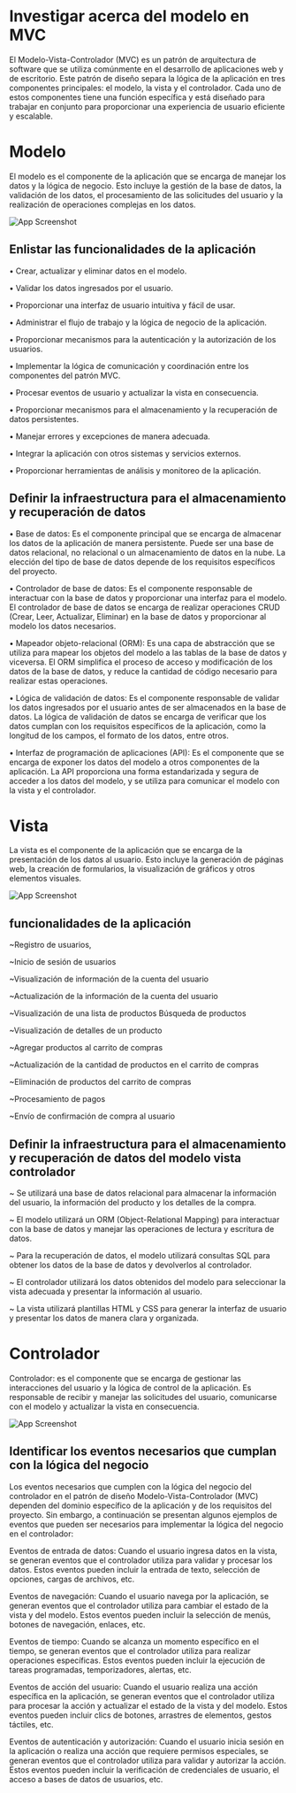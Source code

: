 
# Investigar acerca del modelo en MVC

El Modelo-Vista-Controlador (MVC) es un patrón de arquitectura de software que se utiliza comúnmente en el desarrollo de aplicaciones web y de escritorio. Este patrón de diseño separa la lógica de la aplicación en tres componentes principales: el modelo, la vista y el controlador. Cada uno de estos componentes tiene una función específica y está diseñado para trabajar en conjunto para proporcionar una experiencia de usuario eficiente y escalable.


# Modelo

El modelo es el componente de la aplicación que se encarga de manejar los datos y la lógica de negocio. Esto incluye la gestión de la base de datos, la validación de los datos, el procesamiento de las solicitudes del usuario y la realización de operaciones complejas en los datos.


![App Screenshot](https://media.licdn.com/dms/image/D4D12AQG5qbd4nSXQOg/article-cover_image-shrink_720_1280/0/1660140125781?e=2147483647&v=beta&t=TUrLEdXyswL1apSaZ49u-Mo3cO1wqHtBHAduBwDBqkI)


## Enlistar las funcionalidades de la aplicación

•	Crear, actualizar y eliminar datos en el modelo.

•	Validar los datos ingresados por el usuario.

•	Proporcionar una interfaz de usuario intuitiva y fácil de usar.

•	Administrar el flujo de trabajo y la lógica de negocio de la aplicación.

•	Proporcionar mecanismos para la autenticación y la autorización de los usuarios.

•	Implementar la lógica de comunicación y coordinación entre los componentes del patrón MVC.

•	Procesar eventos de usuario y actualizar la vista en consecuencia.

•	Proporcionar mecanismos para el almacenamiento y la recuperación de datos persistentes.

•	Manejar errores y excepciones de manera adecuada.

•	Integrar la aplicación con otros sistemas y servicios externos.

•	Proporcionar herramientas de análisis y monitoreo de la aplicación.


## Definir la infraestructura para el almacenamiento y recuperación de datos

•	Base de datos: Es el componente principal que se encarga de almacenar los datos de la aplicación de manera persistente. Puede ser una base de datos relacional, no relacional o un almacenamiento de datos en la nube. La elección del tipo de base de datos depende de los requisitos específicos del proyecto.

•	Controlador de base de datos: Es el componente responsable de interactuar con la base de datos y proporcionar una interfaz para el modelo. El controlador de base de datos se encarga de realizar operaciones CRUD (Crear, Leer, Actualizar, Eliminar) en la base de datos y proporcionar al modelo los datos necesarios.

•	Mapeador objeto-relacional (ORM): Es una capa de abstracción que se utiliza para mapear los objetos del modelo a las tablas de la base de datos y viceversa. El ORM simplifica el proceso de acceso y modificación de los datos de la base de datos, y reduce la cantidad de código necesario para realizar estas operaciones.

•	Lógica de validación de datos: Es el componente responsable de validar los datos ingresados por el usuario antes de ser almacenados en la base de datos. La lógica de validación de datos se encarga de verificar que los datos cumplan con los requisitos específicos de la aplicación, como la longitud de los campos, el formato de los datos, entre otros.

•	Interfaz de programación de aplicaciones (API): Es el componente que se encarga de exponer los datos del modelo a otros componentes de la aplicación. La API proporciona una forma estandarizada y segura de acceder a los datos del modelo, y se utiliza para comunicar el modelo con la vista y el controlador.


# Vista

La vista es el componente de la aplicación que se encarga de la presentación de los datos al usuario. Esto incluye la generación de páginas web, la creación de formularios, la visualización de gráficos y otros elementos visuales.


![App Screenshot](https://static.wixstatic.com/media/af8b51_8f89c429555a4fc8a98a940095f7f30d~mv2.jpg/v1/fill/w_396,h_465,al_c,q_80,enc_auto/img6.jpg)


## funcionalidades de la aplicación


~Registro de usuarios,

~Inicio de sesión de usuarios

~Visualización de información de la cuenta del usuario

~Actualización de la información de la cuenta del usuario

~Visualización de una lista de productos
Búsqueda de productos

~Visualización de detalles de un producto

~Agregar productos al carrito de compras

~Actualización de la cantidad de productos en el carrito de compras

~Eliminación de productos del carrito de compras

~Procesamiento de pagos

~Envío de confirmación de compra al usuario

## Definir la infraestructura para el almacenamiento y recuperación de datos del modelo vista controlador

~ Se utilizará una base de datos relacional para almacenar la información del usuario, la información del producto y los detalles de la compra.

~ El modelo utilizará un ORM (Object-Relational Mapping) para interactuar con la base de datos y manejar las operaciones de lectura y escritura de datos.

~ Para la recuperación de datos, el modelo utilizará consultas SQL para obtener los datos de la base de datos y devolverlos al controlador.

~ El controlador utilizará los datos obtenidos del modelo para seleccionar la vista adecuada y presentar la información al usuario.

~ La vista utilizará plantillas HTML y CSS para generar la interfaz de usuario y presentar los datos de manera clara y organizada.



# Controlador

Controlador: es el componente que se encarga de gestionar las interacciones del usuario y la lógica de control de la aplicación. Es responsable de recibir y manejar las solicitudes del usuario, comunicarse con el modelo y actualizar la vista en consecuencia.


![App Screenshot](https://www.freecodecamp.org/espanol/news/content/images/2021/06/MVC3.png)


## Identificar los eventos necesarios que cumplan con la lógica del negocio

Los eventos necesarios que cumplen con la lógica del negocio del controlador en el patrón de diseño Modelo-Vista-Controlador (MVC) dependen del dominio específico de la aplicación y de los requisitos del proyecto. Sin embargo, a continuación se presentan algunos ejemplos de eventos que pueden ser necesarios para implementar la lógica del negocio en el controlador:

Eventos de entrada de datos: Cuando el usuario ingresa datos en la vista, se generan eventos que el controlador utiliza para validar y procesar los datos. Estos eventos pueden incluir la entrada de texto, selección de opciones, cargas de archivos, etc.

Eventos de navegación: Cuando el usuario navega por la aplicación, se generan eventos que el controlador utiliza para cambiar el estado de la vista y del modelo. Estos eventos pueden incluir la selección de menús, botones de navegación, enlaces, etc.

Eventos de tiempo: Cuando se alcanza un momento específico en el tiempo, se generan eventos que el controlador utiliza para realizar operaciones específicas. Estos eventos pueden incluir la ejecución de tareas programadas, temporizadores, alertas, etc.

Eventos de acción del usuario: Cuando el usuario realiza una acción específica en la aplicación, se generan eventos que el controlador utiliza para procesar la acción y actualizar el estado de la vista y del modelo. Estos eventos pueden incluir clics de botones, arrastres de elementos, gestos táctiles, etc.

Eventos de autenticación y autorización: Cuando el usuario inicia sesión en la aplicación o realiza una acción que requiere permisos especiales, se generan eventos que el controlador utiliza para validar y autorizar la acción. Estos eventos pueden incluir la verificación de credenciales de usuario, el acceso a bases de datos de usuarios, etc.




